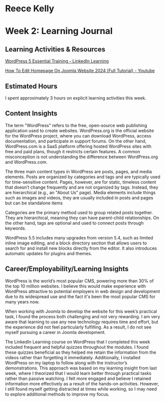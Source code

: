 # Reece Kelly
# Week 2: Learning Journal

## Learning Activities & Resources

[WordPress 5 Essential Training - LinkedIn Learning](https://www.linkedin.com/learning/wordpress-5-essential-training/wordpress-an-introduction?u=2223545)

[How To Edit Homepage On Joomla Website 2024 (Full Tutorial) - Youtube](https://www.youtube.com/watch?v=Ci4YukWUOhs&ab_channel=Titan)


## Estimated Hours

I spent approximately 3 hours on explicit learning activities this week.

## Content Insights

The term "WordPress" refers to the free, open-source web publishing application used to create websites. WordPress.org is the official website for the WordPress project, where you can download WordPress, access documentation, and participate in support forums. On the other hand, WordPress.com is a SaaS platform offering hosted WordPress sites with free and paid plans, though it restricts certain features. A common misconception is not understanding the difference between WordPress.org and WordPress.com.

The three main content types in WordPress are posts, pages, and media elements. Posts are organized by categories and tags and are typically used for time-sensitive content. Pages, however, are for static, timeless content that doesn’t change frequently and are not organized by tags. Instead, they are hierarchical (e.g., an "About Us" page). Media elements include things such as images and videos, they are usually included in posts and pages but can be standalone items

Categories are the primary method used to group related posts together. They are hierarchical, meaning they can have parent-child relationships. On the other hand, tags are optional and used to connect posts through keywords.

WordPress 5.5 includes many upgrades from version 5.4, such as limited inline image editing, and a block directory section that allows users to search for and install new blocks directly from the editor. It also introduces automatic updates for plugins and themes.


## Career/Employability/Learning Insights

WordPress is the world’s most popular CMS, powering more than 30% of the top 10 million websites. I believe this would make experience with WordPress attractive to potential employers in web design and development due to its widespread use and the fact it's been the most popular CMS for many years now.

When working with Joomla to develop the website for this week’s practical task, I found the process both challenging and not very rewarding. I am very aware that learning to use any new technology requires time and effort, but the experience did not feel particularly fulfilling. As a result, I do not see myself pursuing a career in Joomla development.

The LinkedIn Learning course on WordPress that I completed this week included frequent and helpful quizzes throughout the modules. I found these quizzes beneficial as they helped me retain the information from the videos rather than forgetting it immediately. Additionally, I installed WordPress on my laptop to follow along with the instructor’s demonstrations. This approach was based on my learning insight from last week, where I theorized that I would learn better through practical tasks rather than passive watching. I felt more engaged and believe I retained information more effectively as a result of the hands-on activities. However, I still found myself getting distracted at times while working, so I may need to explore additional methods to improve my focus.